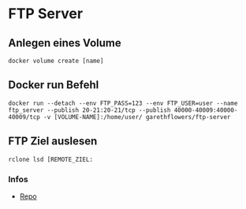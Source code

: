 # FTP Server

## Anlegen eines Volume
```
docker volume create [name]
```

## Docker run Befehl
```
docker run --detach --env FTP_PASS=123 --env FTP_USER=user --name ftp_server --publish 20-21:20-21/tcp --publish 40000-40009:40000-40009/tcp -v [VOLUME-NAME]:/home/user/ garethflowers/ftp-server
```

## FTP Ziel auslesen
```
rclone lsd [REMOTE_ZIEL:
```




### Infos
+ [Repo](https://github.com/garethflowers/docker-ftp-server)

